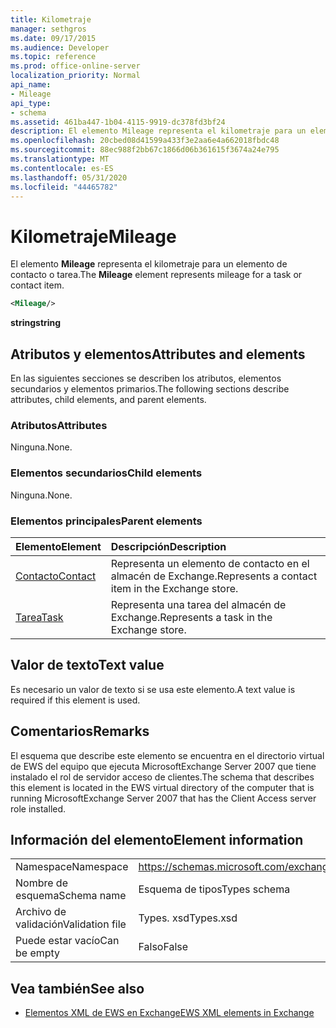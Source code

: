 ```yaml
---
title: Kilometraje
manager: sethgros
ms.date: 09/17/2015
ms.audience: Developer
ms.topic: reference
ms.prod: office-online-server
localization_priority: Normal
api_name:
- Mileage
api_type:
- schema
ms.assetid: 461ba447-1b04-4115-9919-dc378fd3bf24
description: El elemento Mileage representa el kilometraje para un elemento de contacto o tarea.
ms.openlocfilehash: 20cbed08d41599a433f3e2aa6e4a662018fbdc48
ms.sourcegitcommit: 88ec988f2bb67c1866d06b361615f3674a24e795
ms.translationtype: MT
ms.contentlocale: es-ES
ms.lasthandoff: 05/31/2020
ms.locfileid: "44465782"
---
```

# <a name="mileage"></a><span data-ttu-id="b826f-103">Kilometraje</span><span class="sxs-lookup"><span data-stu-id="b826f-103">Mileage</span></span>

<span data-ttu-id="b826f-104">El elemento **Mileage** representa el kilometraje para un elemento de contacto o tarea.</span><span class="sxs-lookup"><span data-stu-id="b826f-104">The **Mileage** element represents mileage for a task or contact item.</span></span> 
  
```xml
<Mileage/>
```

 <span data-ttu-id="b826f-105">**string**</span><span class="sxs-lookup"><span data-stu-id="b826f-105">**string**</span></span>
## <a name="attributes-and-elements"></a><span data-ttu-id="b826f-106">Atributos y elementos</span><span class="sxs-lookup"><span data-stu-id="b826f-106">Attributes and elements</span></span>

<span data-ttu-id="b826f-107">En las siguientes secciones se describen los atributos, elementos secundarios y elementos primarios.</span><span class="sxs-lookup"><span data-stu-id="b826f-107">The following sections describe attributes, child elements, and parent elements.</span></span>
  
### <a name="attributes"></a><span data-ttu-id="b826f-108">Atributos</span><span class="sxs-lookup"><span data-stu-id="b826f-108">Attributes</span></span>

<span data-ttu-id="b826f-109">Ninguna.</span><span class="sxs-lookup"><span data-stu-id="b826f-109">None.</span></span>
  
### <a name="child-elements"></a><span data-ttu-id="b826f-110">Elementos secundarios</span><span class="sxs-lookup"><span data-stu-id="b826f-110">Child elements</span></span>

<span data-ttu-id="b826f-111">Ninguna.</span><span class="sxs-lookup"><span data-stu-id="b826f-111">None.</span></span>
  
### <a name="parent-elements"></a><span data-ttu-id="b826f-112">Elementos principales</span><span class="sxs-lookup"><span data-stu-id="b826f-112">Parent elements</span></span>

|<span data-ttu-id="b826f-113">**Elemento**</span><span class="sxs-lookup"><span data-stu-id="b826f-113">**Element**</span></span>|<span data-ttu-id="b826f-114">**Descripción**</span><span class="sxs-lookup"><span data-stu-id="b826f-114">**Description**</span></span>|
|:-----|:-----|
|[<span data-ttu-id="b826f-115">Contacto</span><span class="sxs-lookup"><span data-stu-id="b826f-115">Contact</span></span>](contact.md) <br/> |<span data-ttu-id="b826f-116">Representa un elemento de contacto en el almacén de Exchange.</span><span class="sxs-lookup"><span data-stu-id="b826f-116">Represents a contact item in the Exchange store.</span></span>  <br/> |
|[<span data-ttu-id="b826f-117">Tarea</span><span class="sxs-lookup"><span data-stu-id="b826f-117">Task</span></span>](task.md) <br/> |<span data-ttu-id="b826f-118">Representa una tarea del almacén de Exchange.</span><span class="sxs-lookup"><span data-stu-id="b826f-118">Represents a task in the Exchange store.</span></span>  <br/> |
   
## <a name="text-value"></a><span data-ttu-id="b826f-119">Valor de texto</span><span class="sxs-lookup"><span data-stu-id="b826f-119">Text value</span></span>

<span data-ttu-id="b826f-120">Es necesario un valor de texto si se usa este elemento.</span><span class="sxs-lookup"><span data-stu-id="b826f-120">A text value is required if this element is used.</span></span>
  
## <a name="remarks"></a><span data-ttu-id="b826f-121">Comentarios</span><span class="sxs-lookup"><span data-stu-id="b826f-121">Remarks</span></span>

<span data-ttu-id="b826f-122">El esquema que describe este elemento se encuentra en el directorio virtual de EWS del equipo que ejecuta MicrosoftExchange Server 2007 que tiene instalado el rol de servidor acceso de clientes.</span><span class="sxs-lookup"><span data-stu-id="b826f-122">The schema that describes this element is located in the EWS virtual directory of the computer that is running MicrosoftExchange Server 2007 that has the Client Access server role installed.</span></span>
  
## <a name="element-information"></a><span data-ttu-id="b826f-123">Información del elemento</span><span class="sxs-lookup"><span data-stu-id="b826f-123">Element information</span></span>

|||
|:-----|:-----|
|<span data-ttu-id="b826f-124">Namespace</span><span class="sxs-lookup"><span data-stu-id="b826f-124">Namespace</span></span>  <br/> |https://schemas.microsoft.com/exchange/services/2006/types  <br/> |
|<span data-ttu-id="b826f-125">Nombre de esquema</span><span class="sxs-lookup"><span data-stu-id="b826f-125">Schema name</span></span>  <br/> |<span data-ttu-id="b826f-126">Esquema de tipos</span><span class="sxs-lookup"><span data-stu-id="b826f-126">Types schema</span></span>  <br/> |
|<span data-ttu-id="b826f-127">Archivo de validación</span><span class="sxs-lookup"><span data-stu-id="b826f-127">Validation file</span></span>  <br/> |<span data-ttu-id="b826f-128">Types. xsd</span><span class="sxs-lookup"><span data-stu-id="b826f-128">Types.xsd</span></span>  <br/> |
|<span data-ttu-id="b826f-129">Puede estar vacío</span><span class="sxs-lookup"><span data-stu-id="b826f-129">Can be empty</span></span>  <br/> |<span data-ttu-id="b826f-130">Falso</span><span class="sxs-lookup"><span data-stu-id="b826f-130">False</span></span>  <br/> |
   
## <a name="see-also"></a><span data-ttu-id="b826f-131">Vea también</span><span class="sxs-lookup"><span data-stu-id="b826f-131">See also</span></span>



- [<span data-ttu-id="b826f-132">Elementos XML de EWS en Exchange</span><span class="sxs-lookup"><span data-stu-id="b826f-132">EWS XML elements in Exchange</span></span>](ews-xml-elements-in-exchange.md)

